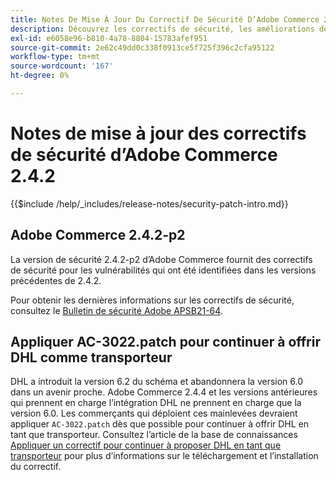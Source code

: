 ```yaml
---
title: Notes De Mise À Jour Du Correctif De Sécurité D’Adobe Commerce 2.4.2
description: Découvrez les correctifs de sécurité, les améliorations de sécurité et les autres mises à jour liées à la sécurité inclus dans les versions des correctifs de sécurité pour Adobe Commerce version 2.4.2.
exl-id: e6058e96-b810-4a78-8804-15783afef951
source-git-commit: 2e62c49dd0c338f0913ce5f725f396c2cfa95122
workflow-type: tm+mt
source-wordcount: '167'
ht-degree: 0%

---
```



# Notes de mise à jour des correctifs de sécurité d’Adobe Commerce 2.4.2

{{$include /help/_includes/release-notes/security-patch-intro.md}}

## Adobe Commerce 2.4.2-p2

La version de sécurité 2.4.2-p2 d’Adobe Commerce fournit des correctifs de sécurité pour les vulnérabilités qui ont été identifiées dans les versions précédentes de 2.4.2.

Pour obtenir les dernières informations sur les correctifs de sécurité, consultez le [Bulletin de sécurité Adobe APSB21-64](https://helpx.adobe.com/fr/security/products/magento/apsb21-64.html).

## Appliquer AC-3022.patch pour continuer à offrir DHL comme transporteur

DHL a introduit la version 6.2 du schéma et abandonnera la version 6.0 dans un avenir proche. Adobe Commerce 2.4.4 et les versions antérieures qui prennent en charge l’intégration DHL ne prennent en charge que la version 6.0. Les commerçants qui déploient ces mainlevées devraient appliquer `AC-3022.patch` dès que possible pour continuer à offrir DHL en tant que transporteur. Consultez l’article de la base de connaissances [Appliquer un correctif pour continuer à proposer DHL en tant que transporteur](https://support.magento.com/hc/en-us/articles/7707818131597-Apply-a-patch-to-continue-offering-DHL-as-shipping-carrier) pour plus d’informations sur le téléchargement et l’installation du correctif.

<!-- Last updated from includes: 2025-05-28 17:01:56 -->

